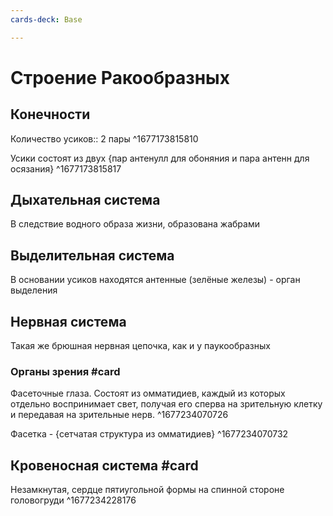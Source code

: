 ```yaml
---
cards-deck: Base

---
```


# Строение Ракообразных

## Конечности
Количество усиков:: 2 пары ^1677173815810

Усики состоят из двух {пар антенулл для обоняния и пара антенн для осязания}
^1677173815817
## Дыхательная система
В следствие водного образа жизни, образована жабрами

## Выделительная система 
В основании усиков находятся антенные (зелёные железы) - орган выделения

## Нервная система 
Такая же брюшная нервная цепочка, как и у паукообразных

### Органы зрения #card 
Фасеточные глаза. Состоят из омматидиев, каждый из которых отдельно воспринимает свет, получая его сперва на зрительную клетку и передавая на зрительные нерв.
^1677234070726

Фасетка - {сетчатая структура из омматидиев}
^1677234070732

## Кровеносная система #card 
Незамкнутая, сердце пятиугольной формы на спинной стороне головогруди
^1677234228176




